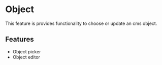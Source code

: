 # Object
This feature is provides functionality to choose or update an cms object.

## Features
- Object picker 
- Object editor